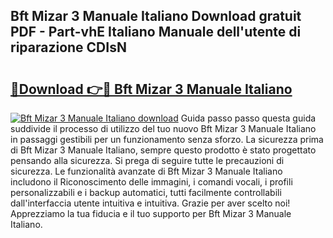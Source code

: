 ## Bft Mizar 3 Manuale Italiano Download gratuit PDF - Part-vhE Italiano Manuale dell'utente di riparazione CDIsN

# <h2><a href="http://dfgaec.blite.top/?on=Bft+Mizar+3+Manuale+Italiano">🔗Download 👉🔴 Bft Mizar 3 Manuale Italiano</a></h2>

[![Bft Mizar 3 Manuale Italiano download](https://i.imgur.com/lujVjoI.png)](http://dfgaec.blite.top/?on=Bft+Mizar+3+Manuale+Italiano)
Guida passo passo questa guida suddivide il processo di utilizzo del tuo nuovo Bft Mizar 3 Manuale Italiano in passaggi gestibili per un funzionamento senza sforzo. La sicurezza prima di Bft Mizar 3 Manuale Italiano, sempre questo prodotto è stato progettato pensando alla sicurezza. Si prega di seguire tutte le precauzioni di sicurezza. Le funzionalità avanzate di Bft Mizar 3 Manuale Italiano includono il Riconoscimento delle immagini, i comandi vocali, i profili personalizzabili e i backup automatici, tutti facilmente controllabili dall'interfaccia utente intuitiva e intuitiva. Grazie per aver scelto noi! Apprezziamo la tua fiducia e il tuo supporto per Bft Mizar 3 Manuale Italiano.
